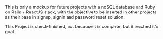 This is only a mockup for future projects with a noSQL database and Ruby on Rails + ReactJS stack, with the objective to be inserted in other projects as their base in signup, signin and password reset solution.

This Project is check-finished, not because it is complete, but it reached it's goal
